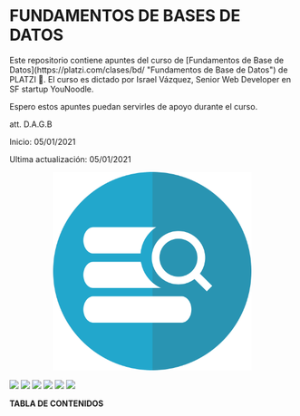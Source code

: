 # FUNDAMENTOS DE BASES DE DATOS
<p>Este repositorio contiene apuntes del curso de [Fundamentos de Base de Datos](https://platzi.com/clases/bd/ "Fundamentos de Base de Datos") de PLATZI 💚. El curso es dictado por Israel Vázquez, Senior Web Developer en SF startup YouNoodle.</p>
<p>Espero estos apuntes puedan servirles de apoyo durante el curso. </p>

<p>att. D.A.G.B </p>
<p>Inicio: 05/01/2021</p>
<p>Ultima actualización: 05/01/2021</p>

<div align="center"> <img src="Imágenes/1_logo.png" alt="" width="350px" height="350px"> </div>

![](https://img.shields.io/github/stars/DanielGB00/fundamentos-BD.svg) ![](https://img.shields.io/github/forks/DanielGB00/fundamentos-BD.svg) ![](https://img.shields.io/github/tag/DanielGB00/fundamentos-BD.svg) ![](https://img.shields.io/github/release/DanielGB00/fundamentos-BD.svg) ![](https://img.shields.io/github/issues/DanielGB00/fundamentos-BD.svg) ![](https://img.shields.io/bower/v/fundamentos-BD.svg )

**TABLA DE CONTENIDOS**
